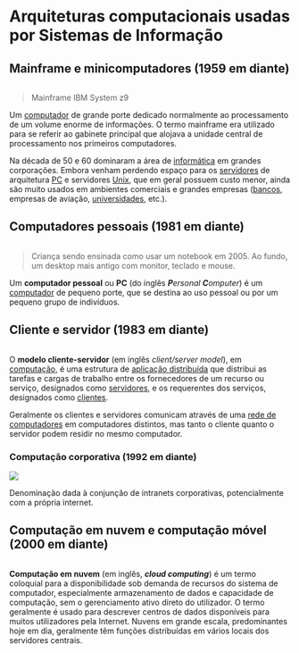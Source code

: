 # Arquiteturas computacionais usadas por Sistemas de Informação

## Mainframe e minicomputadores (1959 em diante)

<img src="file:///home/user/Documents/Drives/USP/Sistemas%20de%20Informação/Fundamentos%20de%20Sistemas%20de%20Informação/Fichamentos/Imagens/b7677ec2fb211b0e41c55cf2eca1f0f7511b2db5.jpg" title="" alt="" data-align="center">

> Mainframe IBM System z9

Um [computador](https://pt.wikipedia.org/wiki/Computador "Computador") de grande porte dedicado normalmente ao processamento de um volume enorme de informações. O termo mainframe era utilizado para se referir ao gabinete principal que alojava a unidade central de processamento nos primeiros computadores.

Na década de 50 e 60 dominaram a área de [informática](https://pt.wikipedia.org/wiki/Inform%C3%A1tica "Informática") em grandes corporações. Embora venham perdendo espaço para os [servidores](https://pt.wikipedia.org/wiki/Servidor_(computa%C3%A7%C3%A3o) "Servidor (computação)") de arquitetura [PC](https://pt.wikipedia.org/wiki/Computador_pessoal) e servidores [Unix](https://pt.wikipedia.org/wiki/Unix "Unix"), que em geral possuem custo menor, ainda são muito usados em ambientes comerciais e grandes empresas ([bancos](https://pt.wikipedia.org/wiki/Banco "Banco"), empresas de aviação, [universidades](https://pt.wikipedia.org/wiki/Universidade "Universidade"), etc.).

## Computadores pessoais (1981 em diante)

<img src="file:///home/user/Documents/Drives/USP/Sistemas%20de%20Informação/Fundamentos%20de%20Sistemas%20de%20Informação/Fichamentos/Imagens/e16e49d483c5458f5ab0406b6c0a15320e724d50.jpg" title="" alt="" data-align="center">

> Criança sendo ensinada como usar um notebook em 2005. Ao fundo, um desktop mais antigo com monitor, teclado e mouse.

Um **computador pessoal** ou **PC** (do inglês ***P**ersonal **C**omputer*) é um [computador](https://pt.wikipedia.org/wiki/Computador "Computador") de pequeno porte, que se destina ao uso pessoal ou por um pequeno grupo de indivíduos.

## Cliente e servidor (1983 em diante)

<img src="file:///home/user/Documents/Drives/USP/Sistemas%20de%20Informação/Fundamentos%20de%20Sistemas%20de%20Informação/Fichamentos/Imagens/8d863b89f064bb784c642e598ba6ce6265d92bc1.svg" title="" alt="" data-align="center">

O **modelo cliente-servidor** (em inglês *client/server model*), em [computação](https://pt.wikipedia.org/wiki/Computa%C3%A7%C3%A3o), é uma estrutura de [aplicação distribuída](https://pt.wikipedia.org/wiki/Computa%C3%A7%C3%A3o_distribu%C3%ADda#Aplicações "Computação") que distribui as tarefas e cargas de trabalho entre os fornecedores de um recurso ou serviço, designados como [servidores](https://pt.wikipedia.org/wiki/Servidor "Servidor"), e os requerentes dos serviços, designados como [clientes](https://pt.wikipedia.org/wiki/Cliente_(computa%C3%A7%C3%A3o) "Cliente (computação)").

Geralmente os clientes e servidores comunicam através de uma [rede de computadores](https://pt.wikipedia.org/wiki/Rede_de_computadores) em computadores distintos, mas tanto o cliente quanto o servidor podem residir no mesmo computador. 

### Computação corporativa (1992 em diante)

![](/home/user/Documents/Drives/USP/Sistemas%20de%20Informação/Fundamentos%20de%20Sistemas%20de%20Informação/Fichamentos/Imagens/818a48a25dbf34839c62f7ed5e79e7c4a199ab1c.png)

Denominação dada à conjunção de intranets corporativas, potencialmente com a própria internet.

## Computação em nuvem e computação móvel (2000 em diante)

<img src="file:///home/user/Documents/Drives/USP/Sistemas%20de%20Informação/Fundamentos%20de%20Sistemas%20de%20Informação/Fichamentos/Imagens/cb93f1026dc6a53dc0e038817ceeda0c5245e126.svg" title="" alt="" data-align="center">

**Computação em nuvem** (em inglês, ***cloud computing***) é um termo coloquial para a disponibilidade sob demanda de recursos do sistema de computador, especialmente armazenamento de dados e capacidade de computação, sem o gerenciamento ativo direto do utilizador. O termo geralmente é usado para descrever centros de dados disponíveis para muitos utilizadores pela Internet. Nuvens em grande escala, predominantes hoje em dia, geralmente têm funções distribuídas em vários locais dos servidores centrais.